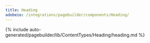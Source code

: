 ```yaml
---
title: Heading
adobeio: /integrations/pagebuilder/components/Heading/
---
```


<!--
The reference doc content is generated automatically from the source code.
To update this section, update the doc blocks in the source code
-->

{% include auto-generated/pagebuilder/lib/ContentTypes/Heading/heading.md %}
